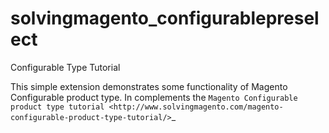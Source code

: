 solvingmagento_configurablepreselect
====================================

Configurable Type Tutorial

This simple extension  demonstrates some functionality of Magento Configurable product type. In complements the `Magento Configurable product type tutorial <http://www.solvingmagento.com/magento-configurable-product-type-tutorial/>`_
